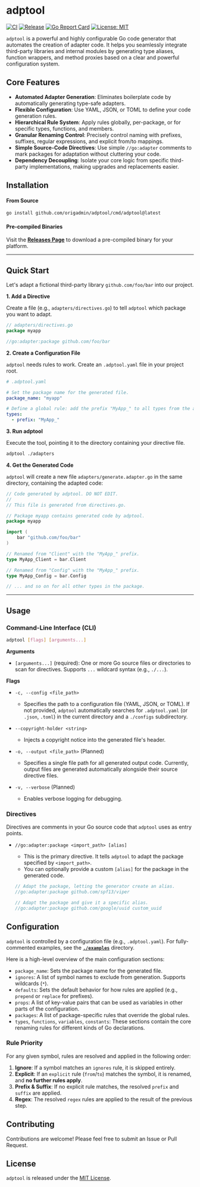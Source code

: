 # adptool

[![CI](https://github.com/origadmin/adptool/actions/workflows/ci.yml/badge.svg)](https://github.com/origadmin/adptool/actions/workflows/ci.yml)
[![Release](https://img.shields.io/github/v/release/origadmin/adptool)](https://github.com/origadmin/adptool/releases/latest)
[![Go Report Card](https://goreportcard.com/badge/github.com/origadmin/adptool)](https://goreportcard.com/report/github.com/origadmin/adptool)
[![License: MIT](https://img.shields.io/badge/License-MIT-yellow.svg)](https://opensource.org/licenses/MIT)

`adptool` is a powerful and highly configurable Go code generator that automates the creation of adapter code. It helps you seamlessly integrate third-party libraries and internal modules by generating type aliases, function wrappers, and method proxies based on a clear and powerful configuration system.

## Core Features

- **Automated Adapter Generation**: Eliminates boilerplate code by automatically generating type-safe adapters.
- **Flexible Configuration**: Use YAML, JSON, or TOML to define your code generation rules.
- **Hierarchical Rule System**: Apply rules globally, per-package, or for specific types, functions, and members.
- **Granular Renaming Control**: Precisely control naming with prefixes, suffixes, regular expressions, and explicit from/to mappings.
- **Simple Source-Code Directives**: Use simple `//go:adapter` comments to mark packages for adaptation without cluttering your code.
- **Dependency Decoupling**: Isolate your core logic from specific third-party implementations, making upgrades and replacements easier.

## Installation

#### From Source
```bash
go install github.com/origadmin/adptool/cmd/adptool@latest
```

#### Pre-compiled Binaries
Visit the [**Releases Page**](https://github.com/origadmin/adptool/releases) to download a pre-compiled binary for your platform.

---

## Quick Start

Let's adapt a fictional third-party library `github.com/foo/bar` into our project.

**1. Add a Directive**

Create a file (e.g., `adapters/directives.go`) to tell `adptool` which package you want to adapt.

```go
// adapters/directives.go
package myapp

//go:adapter:package github.com/foo/bar
```

**2. Create a Configuration File**

`adptool` needs rules to work. Create an `.adptool.yaml` file in your project root.

```yaml
# .adptool.yaml

# Set the package name for the generated file.
package_name: "myapp"

# Define a global rule: add the prefix "MyApp_" to all types from the adapted package.
types:
  - prefix: "MyApp_"
```

**3. Run adptool**

Execute the tool, pointing it to the directory containing your directive file.

```bash
adptool ./adapters
```

**4. Get the Generated Code**

`adptool` will create a new file `adapters/generate.adapter.go` in the same directory, containing the adapted code:

```go
// Code generated by adptool. DO NOT EDIT.
//
// This file is generated from directives.go.

// Package myapp contains generated code by adptool.
package myapp

import (
	bar "github.com/foo/bar"
)

// Renamed from "Client" with the "MyApp_" prefix.
type MyApp_Client = bar.Client

// Renamed from "Config" with the "MyApp_" prefix.
type MyApp_Config = bar.Config

// ... and so on for all other types in the package.
```

---

## Usage

### Command-Line Interface (CLI)

```sh
adptool [flags] [arguments...]
```

**Arguments**

- `[arguments...]` (required): One or more Go source files or directories to scan for directives. Supports `...` wildcard syntax (e.g., `./...`).

**Flags**

- `-c, --config <file_path>`
  - Specifies the path to a configuration file (YAML, JSON, or TOML). If not provided, `adptool` automatically searches for `.adptool.yaml` (or `.json`, `.toml`) in the current directory and a `./configs` subdirectory.

- `--copyright-holder <string>`
  - Injects a copyright notice into the generated file's header.

- `-o, --output <file_path>` (Planned)
  - Specifies a single file path for all generated output code. Currently, output files are generated automatically alongside their source directive files.

- `-v, --verbose` (Planned)
  - Enables verbose logging for debugging.

### Directives

Directives are comments in your Go source code that `adptool` uses as entry points.

- `//go:adapter:package <import_path> [alias]`
  - This is the primary directive. It tells `adptool` to adapt the package specified by `<import_path>`.
  - You can optionally provide a custom `[alias]` for the package in the generated code.

  ```go
  // Adapt the package, letting the generator create an alias.
  //go:adapter:package github.com/spf13/viper

  // Adapt the package and give it a specific alias.
  //go:adapter:package github.com/google/uuid custom_uuid
  ```

## Configuration

`adptool` is controlled by a configuration file (e.g., `.adptool.yaml`). For fully-commented examples, see the [**`./examples`**](./examples) directory.

Here is a high-level overview of the main configuration sections:

- `package_name`: Sets the package name for the generated file.
- `ignores`: A list of symbol names to exclude from generation. Supports wildcards (`*`).
- `defaults`: Sets the default behavior for how rules are applied (e.g., `prepend` or `replace` for prefixes).
- `props`: A list of key-value pairs that can be used as variables in other parts of the configuration.
- `packages`: A list of package-specific rules that override the global rules.
- `types`, `functions`, `variables`, `constants`: These sections contain the core renaming rules for different kinds of Go declarations.

### Rule Priority

For any given symbol, rules are resolved and applied in the following order:

1.  **Ignore**: If a symbol matches an `ignores` rule, it is skipped entirely.
2.  **Explicit**: If an `explicit` rule (`from`/`to`) matches the symbol, it is renamed, and **no further rules apply**.
3.  **Prefix & Suffix**: If no explicit rule matches, the resolved `prefix` and `suffix` are applied.
4.  **Regex**: The resolved `regex` rules are applied to the result of the previous step.

## Contributing

Contributions are welcome! Please feel free to submit an Issue or Pull Request.

## License

`adptool` is released under the [MIT License](LICENSE).
